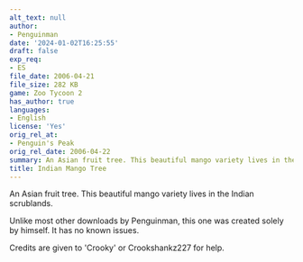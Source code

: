 ```yaml
---
alt_text: null
author:
- Penguinman
date: '2024-01-02T16:25:55'
draft: false
exp_req:
- ES
file_date: 2006-04-21
file_size: 282 KB
game: Zoo Tycoon 2
has_author: true
languages:
- English
license: 'Yes'
orig_rel_at:
- Penguin's Peak
orig_rel_date: 2006-04-22
summary: An Asian fruit tree. This beautiful mango variety lives in the Indian scrublands.
title: Indian Mango Tree
---
```

An Asian fruit tree. This beautiful mango variety lives in the Indian scrublands.

Unlike most other downloads by Penguinman, this one was created solely by himself. It has no known issues.

Credits are given to 'Crooky' or Crookshankz227 for help.